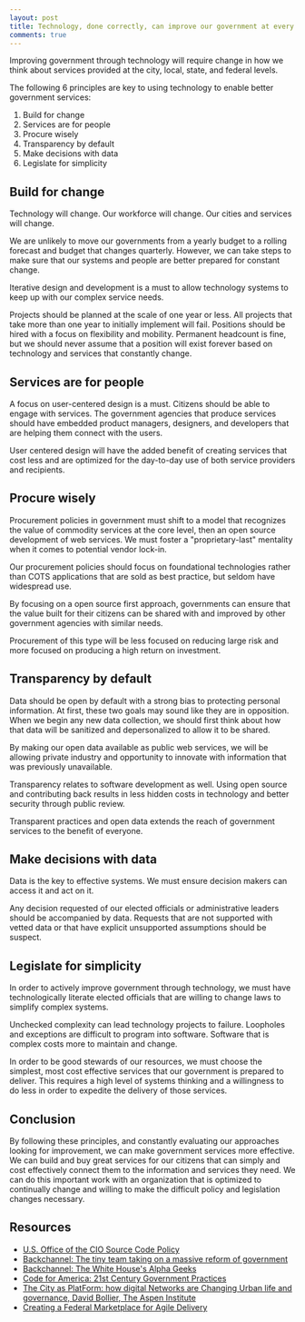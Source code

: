 ```yaml
---
layout: post
title: Technology, done correctly, can improve our government at every level
comments: true
---
```


Improving government through technology will require change in how we think about services provided at the city, local, state, and federal levels.

The following 6 principles are key to using technology to enable better government services:

1. Build for change
1. Services are for people
1. Procure wisely
1. Transparency by default
1. Make decisions with data
1. Legislate for simplicity

## Build for change

Technology will change. Our workforce will change. Our cities and services will change.

We are unlikely to move our governments from a yearly budget to a rolling forecast and budget that changes quarterly. However, we can take steps to make sure that our systems and people are better prepared for constant change.

Iterative design and development is a must to allow technology systems to keep up with our complex service needs.

Projects should be planned at the scale of one year or less. All projects that take more than one year to initially implement will fail. Positions should be hired with a focus on flexibility and mobility. Permanent headcount is fine, but we should never assume that a position will exist forever based on technology and services that constantly change.

## Services are for people

A focus on user-centered design is a must. Citizens should be able to engage with services. The government agencies that produce services should have embedded product managers, designers, and developers that are helping them connect with the users.

User centered design will have the added benefit of creating services that cost less and are optimized for the day-to-day use of both service providers and recipients.

## Procure wisely

Procurement policies in government must shift to a model that recognizes the value of commodity services at the core level, then an open source development of web services. We must foster a "proprietary-last" mentality when it comes to potential vendor lock-in.

Our procurement policies should focus on foundational technologies rather than COTS applications that are sold as best practice, but seldom have widespread use.

By focusing on a open source first approach, governments can ensure that the value built for their citizens can be shared with and improved by other government agencies with similar needs.

Procurement of this type will be less focused on reducing large risk and more focused on producing a high return on investment.

## Transparency by default

Data should be open by default with a strong bias to protecting personal information. At first, these two goals may sound like they are in opposition. When we begin any new data collection, we should first think about how that data will be sanitized and depersonalized to allow it to be shared.

By making our open data available as public web services, we will be allowing private industry and opportunity to innovate with information that was previously unavailable.

Transparency relates to software development as well. Using open source and contributing back results in less hidden costs in technology and better security through public review.

Transparent practices and open data extends the reach of government services to the benefit of everyone.

## Make decisions with data

Data is the key to effective systems.  We must ensure decision makers can access it and act on it.

Any decision requested of our elected officials or administrative leaders should be accompanied by data.  Requests that are not supported with vetted data or that have explicit unsupported assumptions should be suspect.

## Legislate for simplicity

In order to actively improve government through technology, we must have technologically literate elected officials that are willing to change laws to simplify complex systems.

Unchecked complexity can lead technology projects to failure. Loopholes and exceptions are difficult to program into software. Software that is complex costs more to maintain and change.

In order to be good stewards of our resources, we must choose the simplest, most cost effective services that our government is prepared to deliver. This requires a high level of systems thinking and a willingness to do less in order to expedite the delivery of those services.

## Conclusion

By following these principles, and constantly evaluating our approaches looking for improvement, we can make government services more effective. We can build and buy great services for our citizens that can simply and cost effectively connect them to the information and services they need. We can do this important work with an organization that is optimized to continually change and willing to make the difficult policy and legislation changes necessary.

## Resources

- [U.S. Office of the CIO Source Code Policy](https://sourcecode.cio.gov/)
- [Backchannel: The tiny team taking on a massive reform of government]( https://backchannel.com/the-tiny-team-taking-on-a-massive-reform-of-government-it-b5f87b85e2dc#.i9r4vuy1d)
- [Backchannel: The White House's Alpha Geeks](https://backchannel.com/the-white-house-s-alpha-geek-20b338738929#.w14gppq8r)
- [Code for America: 21st Century Government Practices](http://www.codeforamerica.org/practices/)
- [The City as PlatForm: how digital Networks are Changing
Urban life and governance, David Bollier, The Aspen Institute]( http://www.aspeninstitute.org/publications/city-platform-how-digital-networks-are-changing-urban-life-governance)
- [Creating a Federal Marketplace for Agile Delivery]( https://18f.gsa.gov/2015/01/08/creating-a-federal-marketplace-for-agile-delivery-services/)
